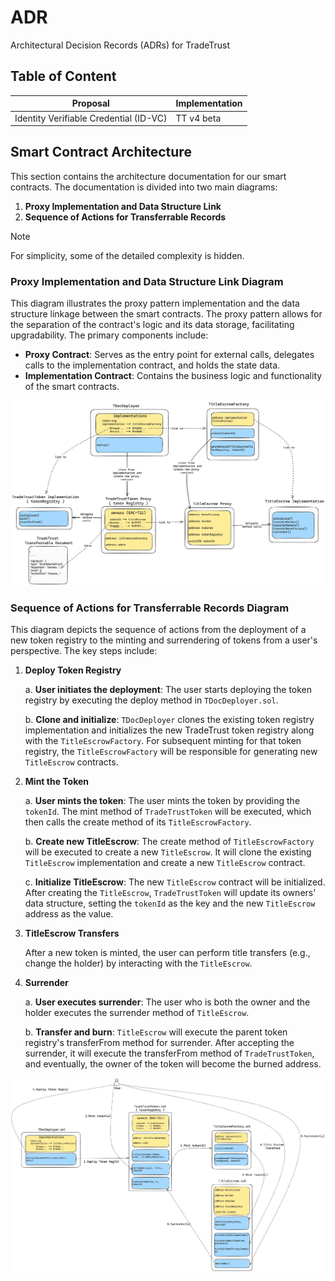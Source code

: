 # ADR

Architectural Decision Records (ADRs) for TradeTrust

## Table of Content

| Proposal                               | Implementation |
| -------------------------------------- | -------------- |
| Identity Verifiable Credential (ID-VC) | TT v4 beta     |

## Smart Contract Architecture

This section contains the architecture documentation for our smart contracts. The documentation is divided into two main diagrams:

1. **Proxy Implementation and Data Structure Link**
2. **Sequence of Actions for Transferrable Records**

> [!NOTE]  
> For simplicity, some of the detailed complexity is hidden.

### Proxy Implementation and Data Structure Link Diagram

This diagram illustrates the proxy pattern implementation and the data structure linkage between the smart contracts. The proxy pattern allows for the separation of the contract's logic and its data storage, facilitating upgradability. The primary components include:

- **Proxy Contract**: Serves as the entry point for external calls, delegates calls to the implementation contract, and holds the state data.
- **Implementation Contract**: Contains the business logic and functionality of the smart contracts.

![Proxy Implementation Diagram](SmartContracts/proxy-contracts.png)

### Sequence of Actions for Transferrable Records Diagram

This diagram depicts the sequence of actions from the deployment of a new token registry to the minting and surrendering of tokens from a user's perspective. The key steps include:

1. **Deploy Token Registry**

   a. **User initiates the deployment**: The user starts deploying the token registry by executing the deploy method in `TDocDeployer.sol`.

   b. **Clone and initialize**: `TDocDeployer` clones the existing token registry implementation and initializes the new TradeTrust token registry along with the `TitleEscrowFactory`. For subsequent minting for that token registry, the `TitleEscrowFactory` will be responsible for generating new `TitleEscrow` contracts.

2. **Mint the Token**

   a. **User mints the token**: The user mints the token by providing the `tokenId`. The mint method of `TradeTrustToken` will be executed, which then calls the create method of its `TitleEscrowFactory`.

   b. **Create new TitleEscrow**: The create method of `TitleEscrowFactory` will be executed to create a new `TitleEscrow`. It will clone the existing `TitleEscrow` implementation and create a new `TitleEscrow` contract.

   c. **Initialize TitleEscrow**: The new `TitleEscrow` contract will be initialized. After creating the `TitleEscrow`, `TradeTrustToken` will update its owners' data structure, setting the `tokenId` as the key and the new `TitleEscrow` address as the value.

3. **TitleEscrow Transfers**

   After a new token is minted, the user can perform title transfers (e.g., change the holder) by interacting with the `TitleEscrow`.

4. **Surrender**

   a. **User executes surrender**: The user who is both the owner and the holder executes the surrender method of `TitleEscrow`.

   b. **Transfer and burn**: `TitleEscrow` will execute the parent token registry's transferFrom method for surrender. After accepting the surrender, it will execute the transferFrom method of `TradeTrustToken`, and eventually, the owner of the token will become the burned address.

![Sequence of Actions Diagram](SmartContracts/user-actions.png)
